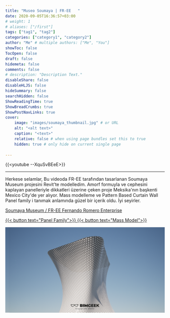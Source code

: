 ```yaml
---
title: "Museo Soumaya | FR-EE   "
date: 2020-09-05T16:36:57+03:00
# weight: 1
# aliases: ["/first"]
tags: ["tag1", "tag2"]
categories: ["category1", "category2"]
author: "Me" # multiple authors: ["Me", "You"]
showToc: false
TocOpen: false
draft: false
hidemeta: false
comments: false
# description: "Description Text."
disableShare: false
disableHLJS: false
hideSummary: false
searchHidden: false
ShowReadingTime: true
ShowBreadCrumbs: true
ShowPostNavLinks: true
cover:
    image: "images/soumaya_thumbnail.jpg" # or URL
    alt: "<alt text>"
    caption: "<text>"
    relative: false # when using page bundles set this to true
    hidden: true # only hide on current single page

---
```


{{<youtube --XquSvBEeE>}}

---

Herkese selamlar,
Bu videoda FR-EE tarafından tasarlanan Soumaya Museum projesini Revit'te modelledim. Amorf formuyla ve cephesini kaplayan panelleriyle dikkatleri üzerine çeken proje Meksika'nın başkenti Mexico City'de yer alıyor. Mass modelleme ve Pattern Based Curtain Wall Panel family i tanımak anlamında güzel bir içerik oldu.
İyi seyirler.

[Soumaya Museum / FR-EE Fernando Romero Enterprise](https://www.archdaily.com/452226/museo-soumaya-fr-ee-fernando-romero-enterprise?ad_source=search&ad_medium=search_result_all)

<a href="files/Museo Soumaya - Cephe Paneli.rfa" download>
    {{< button text="Panel Family">}}
</a>

<a href="files/Museo Soumaya - Mass.rfa" download>
    {{< button text="Mass Model">}}
</a>

![](images/giris_foto.png)